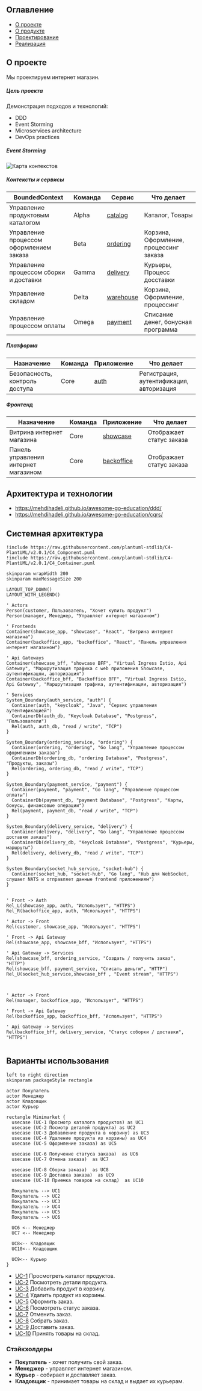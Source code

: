 ## Оглавление
- [О проекте](#о-проекте)
- [О продукте](#о-продукте)
- [Проектирование](#о-продукте)
- [Реализация](#о-продукте)

## О проекте
Мы проектируем интернет магазин.

##### Цель проекта
Демонстрация подходов и технологий:
 - DDD
 - Event Storming
 - Microservices architecture
 - DevOps practices

##### Event Storming
![Карта контекстов](img/es.jpg)

##### Контексты и сервисы
| BoundedContext                            | Команда       | Сервис                                                                      | Что делает                                |
| -----------                               | -----------   | -----------                                                                 | ----------                                |
| Управление продуктовым каталогом          | Alpha         |[catalog](https://gitlab.com/microarch-ru/minimarket-csharp/catalog)         | Каталог, Товары                           |
| Управление процессом оформлением заказа   | Beta          |[ordering](https://gitlab.com/microarch-ru/minimarket-csharp/ordering)       | Корзина, Оформление, процессинг заказа    |
| Управление процессом сборки и доставки    | Gamma         |[delivery](https://gitlab.com/microarch-ru/minimarket-csharp/delivery)       | Курьеры, Процесс досставки                |
| Управление складом                        | Delta         |[warehouse](https://gitlab.com/microarch-ru/minimarket-csharp/warehouse)     | Корзина, Оформление, процессинг           |
| Управление процессом оплаты               | Omega         |[payment](https://gitlab.com/microarch-ru/minimarket-csharp/payment)         | Списание денег, бонусная программа        |


##### Платформа
| Назначение                            | Команда       | Приложение                                                           | Что делает                                |
| -----------                           | -----------   | -----------                                                          | ----------                                |
| Безопасность, контроль доступа        | Core          |[auth](https://gitlab.com/microarch-ru/minimarket-csharp/auth)        | Регистрация, аутентификация, авторизация  |


##### Фронтенд
| Назначение                            | Команда       | Приложение                                                                            | Что делает               |
| -----------                           | -----------   | -----------                                                                           | ----------               |
| Витрина интернет магазина             | Core          |[showcase](https://gitlab.com/microarch-ru/minimarket-csharp/front-end/showcase)       | Отображает статус заказа |
| Панель управления интернет магазином  | Core          |[backoffice](https://gitlab.com/microarch-ru/minimarket-csharp/front-end/backoffice)   | Отображает статус заказа |


## Архитектура и технологии
- https://mehdihadeli.github.io/awesome-go-education/ddd/
- https://mehdihadeli.github.io/awesome-go-education/cqrs/


## Системная архитектура
```plantuml
!include https://raw.githubusercontent.com/plantuml-stdlib/C4-PlantUML/v2.0.1/C4_Component.puml
!include https://raw.githubusercontent.com/plantuml-stdlib/C4-PlantUML/v2.0.1/C4_Container.puml

skinparam wrapWidth 200
skinparam maxMessageSize 200

LAYOUT_TOP_DOWN()
LAYOUT_WITH_LEGEND()

' Actors
Person(customer, Пользователь, "Хочет купить продукт")
Person(manager, Менеджер, "Управляет интернет магазином")

' Frontends
Container(showcase_app, "showcase", "React", "Витрина интернет магазина")
Container(backoffice_app, "backoffice", "React", "Панель управления интернет магазином")  

' Api Gateways
Container(showcase_bff, "showcase BFF", "Virtual Ingress Istio, Api Gateway", "Маршрутизация трафика c web приложения Showcase, аутентификацяи, авторизация")
Container(backoffice_bff, "Backoffice BFF", "Virtual Ingress Istio, Api Gateway", "Маршрутизация трафика, аутентификацяи, авторизация")

' Services
System_Boundary(auth_service, "auth") {
  Container(auth, "keycloak", "Java", "Сервис управления аутентификацией")
  ContainerDb(auth_db, "Keycloak Database", "Postgress", "Пользователи")
  Rel(auth, auth_db, "read / write", "TCP")
}

System_Boundary(ordering_service, "ordering") {
  Container(ordering, "ordering", "Go lang", "Управление процессом оформлением заказа")
  ContainerDb(ordering_db, "ordering Database", "Postgress", "Продукты, заказы")
  Rel(ordering, ordering_db, "read / write", "TCP")
}

System_Boundary(payment_service, "payment") {
  Container(payment, "payment", "Go lang", "Управление процессом оплаты")
  ContainerDb(payment_db, "payment Database", "Postgress", "Карты, бонусы, финансовые операции")
  Rel(payment, payment_db, "read / write", "TCP")
}

System_Boundary(delivery_service, "delivery") {
  Container(delivery, "delivery", "Go lang", "Управление процессом доставки заказа")
  ContainerDb(delivery_db, "Keycloak Database", "Postgress", "Курьеры, маршруты")
  Rel(delivery, delivery_db, "read / write", "TCP")
}

System_Boundary(socket_hub_service, "socket-hub") {
  Container(socket_hub, "socket-hub", "Go lang", "Hub для WebSocket, слушает NATS и отправляет данные frontend приложениям")
}


' Front -> Auth
Rel_L(showcase_app, auth, "Использует", "HTTPS")
Rel_R(backoffice_app, auth, "Использует", "HTTPS")

' Actor -> Front
Rel(customer, showcase_app, "Использует", "HTTPS")

' Front -> Api Gateway
Rel(showcase_app, showcase_bff, "Использует", "HTTPS")

' Api Gateway -> Services
Rel(showcase_bff, ordering_service, "Создать / получить заказ", "HTTP")
Rel(showcase_bff, payment_service, "Списать деньги", "HTTP")
Rel_U(socket_hub_service,showcase_bff , "Event stream", "HTTPS")



' Actor -> Front
Rel(manager, backoffice_app, "Использует", "HTTPS")

' Front -> Api Gateway
Rel(backoffice_app, backoffice_bff, "Использует", "HTTPS")

' Api Gateway -> Services
Rel(backoffice_bff, delivery_service, "Статус соборки / доставки", "HTTPS")


```

## Варианты использования
```plantuml
left to right direction
skinparam packageStyle rectangle

actor Покупатель
actor Менеджер
actor Кладовщик
actor Курьер

rectangle Minimarket {
  usecase (UC-1 Просмотр каталога продуктов) as UC1
  usecase (UC-2 Посмотр деталей продукта) as UC2
  usecase (UC-3 Добавление продукта в корзину) as UC3
  usecase (UC-4 Удаление продукта из корзины) as UC4
  usecase (UC-5 Оформление заказа) as UC5
  
  usecase (UC-6 Получение статуса заказа)  as UC6
  usecase (UC-7 Отмена заказа)  as UC7

  usecase (UC-8 Сборка заказа)  as UC8
  usecase (UC-9 Доставка заказа)  as UC9
  usecase (UC-10 Приемка товаров на склад)  as UC10

  Покупатель --> UC1
  Покупатель --> UC2
  Покупатель --> UC3
  Покупатель --> UC4
  Покупатель --> UC5
  Покупатель --> UC6

  UC6 <-- Менеджер
  UC7 <-- Менеджер

  UC8<-- Кладовщик
  UC10<-- Кладовщик
  
  UC9<-- Курьер
}
```

- [UC-1](/use-cases/1-viewing-product-catalog.md) Просмотреть каталог продуктов.
- [UC-2](use-cases/2-viewing-product-details.md) Посмотреть детали продукта.
- [UC-3](use-cases/3-adding-product-to-the-cart.md) Добавить продукт в корзину.
- [UC-4](use-cases/4-remove-product-from-shopping-cart.md) Удалить продукт из корзины.
- [UC-5](use-cases/5-make-order.md) Оформить заказ.
- [UC-6](use-cases/6-get-order-status.md) Посмотреть статус заказа.
- [UC-7](use-cases/7-order-cancellation.md) Отменить заказ.
- [UC-8](use-cases/8-order-assembly.md) Собрать заказ.
- [UC-9](use-cases/9-order-delivery.md) Доставить заказ.
- [UC-10](use-cases/10-acceptance-goods-to-warehouse.md) Принять товары на склад.

### Стэйкхолдеры

- **Покупатель** - хочет получить свой заказ.
- **Менеджер** - управляет интернет магазином.
- **Курьер** - собирает и доставляет заказ.
- **Кладовщик** - принимает товары на склад и выдает их курьерам.

